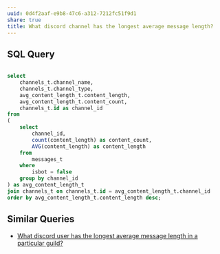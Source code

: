 ```yaml
---
uuid: 0d4f2aaf-e9b8-47c6-a312-7212fc51f9d1
share: true
title: What discord channel has the longest average message length?
---
```

## SQL Query

``` sql

select 
	channels_t.channel_name,
	channels_t.channel_type,
	avg_content_length_t.content_length,
	avg_content_length_t.content_count,
	channels_t.id as channel_id
from 
(
	select 
		channel_id, 
		count(content_length) as content_count,
		AVG(content_length) as content_length
	from
		messages_t
	where
		isbot = false
	group by channel_id
) as avg_content_length_t
join channels_t on channels_t.id = avg_content_length_t.channel_id
order by avg_content_length_t.content_length desc;

```

## Similar Queries

* [What discord user has the longest average message length in a particular guild?](/2f4fd09e-24a3-4359-81b2-049742a03610)